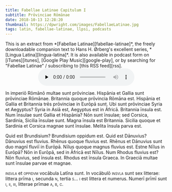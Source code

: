 ```yaml
---
title: Fabellae Latinae Capitulum I
subtitle: Prōvinciae Rōmānae
date: 2018-10-13 12:28:20
thumbnail: https://dpwright.com/images/FabellaeLatinae.jpg
tags: latin, fabellae-latinae, llpsi, podcasts
---
```


<div class="sidenote">This is an extract from *[Fabellae
Latinae][fabellae-latinae]*, the freely downloadable companion text to Hans H.
Ørberg's excellent series, *[Lingua Latina][lingua-latina]*.  It is also
available in podcast form on [iTunes][itunes], [Google Play
Music][google-play], or by searching for "Fabellae Latinae" / subscribing to
[this RSS feed][rss].</div>

<center>
<audio controls preload="none">
  <source src="https://s3.amazonaws.com/fabellaelatinae/capitula/01-ProvinciaeRomanae.mp3" type="audio/mpeg" />
</audio>
</center>

In imperiō Rōmānō multae sunt prōvinciae. Hispānia et Gallia sunt prōvinciae
Rōmānae. Britannia quoque prōvincia Rōmāna est. Hispānia et Gallia et Britannia
trēs prōvinciae in Eurōpā sunt. Ubi sunt prōvinciae Syria et Aegyptus? Syria in
Asiā est, Aegyptus est in Āfricā. Britannia īnsula est. Num īnsulae sunt Gallia
et Hispānia? Nōn sunt īnsulae; sed Corsica, Sardinia, Sicilia īnsulae sunt.
Magna īnsula est Britannia. Sicilia quoque et Sardinia et Corsica magnae sunt
īnsulae. Melita īnsula parva est.

Quid est Brundisium? Brundisium oppidum est. Quid est Dānuvius? Dānuvius est
fluvius. Rhēnus quoque fluvius est. Rhēnus et Dānuvius sunt duo magnī fluviī in
Eurōpā. Nīlus quoque magnus fluvius est. Estne Nīlus in Eurōpā? Nōn in Eurōpā,
sed in Āfricā est Nīlus. Num Rhodus fluvius est? Nōn fluvius, sed īnsula est.
Rhodus est īnsula Graeca. In Graeciā multae sunt īnsulae parvae et magnae.

<span style="font-variant: small-caps;">insvla</span> et <span
style="font-variant: small-caps;">oppidvm</span> vocābula Latīna sunt. In
vocābulō <span style="font-variant: small-caps;">insvla</span> sunt sex
litterae: littera prīma <span style="font-variant: small-caps;">i</span>,
secunda <span style="font-variant: small-caps;">n</span>, tertia <span
style="font-variant: small-caps;">s</span>... <span style="font-variant:
small-caps;">i</span> est littera et numerus. Numerī prīmī sunt <span
style="font-variant: small-caps;">i</span>, <span style="font-variant:
small-caps;">ii</span>, <span style="font-variant: small-caps;">iii</span>,
litterae prīmae <span style="font-variant: small-caps;">a</span>, <span
style="font-variant: small-caps;">b</span>, <span style="font-variant:
small-caps;">c</span>.

[fabellae-latinae]: https://www.hackettpublishing.com/pdfs/FabellaeLatinae_2016_HansOrberg.pdf
[lingua-latina]: https://www.hackettpublishing.com/lingua-latina-per-se-illustrata-series
[itunes]: https://itunes.apple.com/us/podcast/fabellae-latinae/id1439859681
[google-play]: https://play.google.com/music/m/Iejungfyafunuhg4ehuhrfjerdq?t=Fabellae_Latinae
[rss]: https://s3.amazonaws.com/fabellaelatinae/feed.rss
